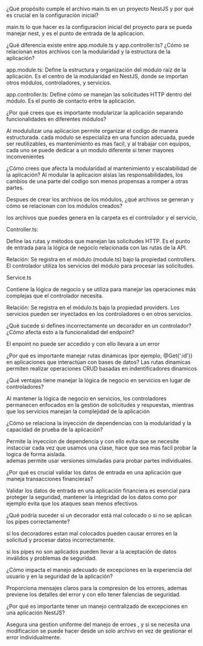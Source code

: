 ¿Qué propósito cumple el archivo main.ts en un proyecto NestJS y por qué es crucial en la configuración inicial?

main.ts lo que hacer es la configuracion inicial del proyecto para se pueda manejar nest, y es el punto de entrada de la aplicacion.

¿Qué diferencia existe entre app.module.ts y app.controller.ts? ¿Cómo se relacionan estos archivos con la modularidad y la estructura de la aplicación?

app.module.ts: Define la estructura y organización del módulo raíz de la aplicación. Es el centro de la modularidad en NestJS, donde se importan otros módulos, controladores, y servicios.

app.controller.ts: Define cómo se manejan las solicitudes HTTP dentro del módulo. Es el punto de contacto entre la aplicación.

¿Por qué crees que es importante modularizar la aplicación separando funcionalidades en diferentes módulos?

Al modululizar una aplicacion permite organizar el codigo de manera estructurada. cada modulo se especializa en una funcion adecuada, puede ser reutilizables, es mantenimiento es mas facil, y al trabajar con equipos, cada uno se puede dedicar a un modulo diferente si tener mayores inconvenientes

¿Cómo crees que afecta la modularidad al mantenimiento y escalabilidad de la aplicación?
Al modular la aplicacion aislas las responsabilidades, los cambios de una parte del codigo son menos propensas a romper a otras partes.

Despues de crear los archivos de los módulos, ¿qué archivos se generan y cómo se relacionan con los módulos creados?

los archivos que puedes genera en la carpeta es el controlador y el servicio,

Controller.ts:

Define las rutas y métodos que manejan las solicitudes HTTP. Es el punto de entrada para la lógica de negocio relacionada con las rutas de la API.

Relación: Se registra en el módulo (module.ts) bajo la propiedad controllers. El
controlador utiliza los servicios del módulo para procesar las solicitudes.

Service.ts

Contiene la lógica de negocio y se utiliza para manejar las operaciones más complejas que el controlador necesita.

Relación: Se registra en el módulo.ts bajo la propiedad providers. Los servicios pueden ser inyectados en los controladores o en otros servicios.

¿Qué sucede si defines incorrectamente un decorador en un controlador? ¿Cómo afecta esto a la funcionalidad del endpoint?

El enpoint no puede ser accedido y con ello llevara a un error

¿Por qué es importante manejar rutas dinámicas (por ejemplo, @Get(':id')) en aplicaciones que interactúan con bases de datos?
Las rutas dinamicas permiten realizar operaciones CRUD basadas en indentificadores dinamicos

¿Qué ventajas tiene manejar la lógica de negocio en servicios en lugar de controladores?

Al mantener la lógica de negocio en servicios, los controladores permanecen enfocados en la gestión de solicitudes y respuestas, mientras que los servicios manejan la complejidad de la aplicación

¿Cómo se relaciona la inyección de dependencias con la modularidad y la capacidad de prueba de la aplicación?

Permite la inyeccion de dependencia y con ello evita que se necesite instacciar cada vez que usamos una clase, hace que sea mas facil probar la logica de forma aislada.  
ademas permite usar versiones simuladas para probar partes individuales.

¿Por qué es crucial validar los datos de entrada en una aplicación que maneja transacciones financieras?

Validar los datos de entrada en una aplicación financiera es esencial para proteger la seguridad, mantener la integridad de los datos como por ejemplo evita que los ataques sean menos efectivos.

¿Qué podría suceder si un decorador está mal colocado o si no se aplican los pipes correctamente?

si los decoradores estan mal colocados pueden causar errores en la solicitud y procesar datos incorrectamente.

si los pipes no son aplicados pueden llevar a la aceptación de datos inválidos y problemas de seguridad.

¿Cómo impacta el manejo adecuado de excepciones en la experiencia del usuario y en la seguridad de la aplicación?

Proporciona mensajes claros para la compresion de los errores, ademas previene los detalles del error y con ello tener falencias de seguridad.

¿Por qué es importante tener un manejo centralizado de excepciones en una aplicación NestJS?

Asegura una gestion uniforme del manejo de erroes , y si se necesita una modificacion se puede hacer desde un solo archivo en vez de gestionar el error individualmente.
